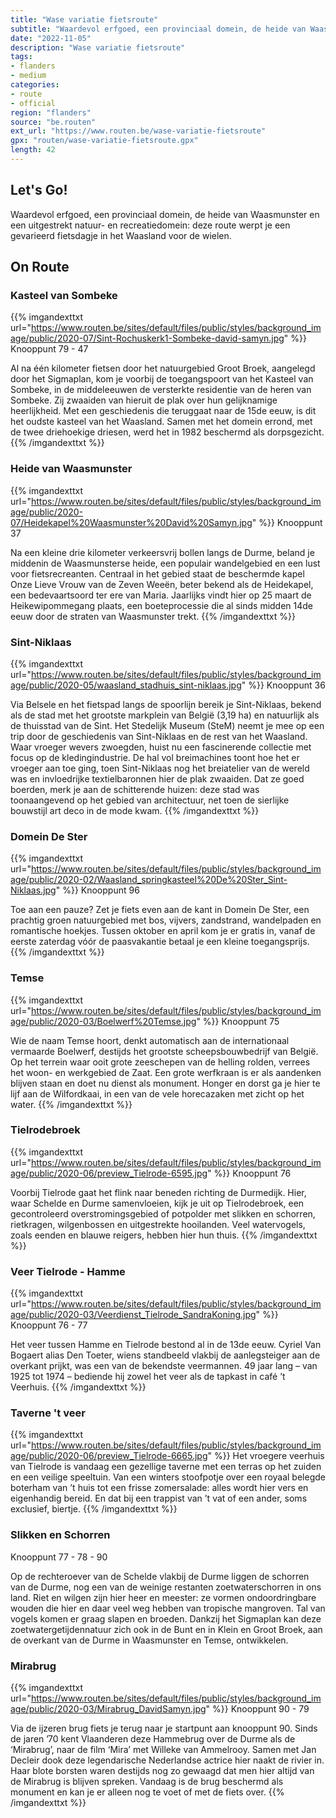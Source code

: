 ```yaml
---
title: "Wase variatie fietsroute"
subtitle: "Waardevol erfgoed, een provinciaal domein, de heide van Waasmunster en een uitgestrekt natuur- en recreatiedomein"
date: "2022-11-05"
description: "Wase variatie fietsroute"
tags:
- flanders
- medium
categories:
- route
- official
region: "flanders"
source: "be.routen"
ext_url: "https://www.routen.be/wase-variatie-fietsroute"
gpx: "routen/wase-variatie-fietsroute.gpx"
length: 42
---
```


## Let's Go!

Waardevol erfgoed, een provinciaal domein, de heide van Waasmunster en een uitgestrekt natuur- en recreatiedomein: deze route werpt je een gevarieerd fietsdagje in het Waasland voor de wielen.

## On Route

### Kasteel van Sombeke

{{% imgandexttxt url="https://www.routen.be/sites/default/files/public/styles/background_image/public/2020-07/Sint-Rochuskerk1-Sombeke-david-samyn.jpg" %}}
Knooppunt 79 - 47

Al na één kilometer fietsen door het natuurgebied Groot Broek, aangelegd door het Sigmaplan, kom je voorbij de toegangspoort van het Kasteel van Sombeke, in de middeleeuwen de versterkte residentie van de heren van Sombeke. Zij zwaaiden van hieruit de plak over hun gelijknamige heerlijkheid. Met een geschiedenis die teruggaat naar de 15de eeuw, is dit het oudste kasteel van het Waasland. Samen met het domein errond, met de twee driehoekige driesen, werd het in 1982 beschermd als dorpsgezicht.
{{% /imgandexttxt %}}

### Heide van Waasmunster

{{% imgandexttxt url="https://www.routen.be/sites/default/files/public/styles/background_image/public/2020-07/Heidekapel%20Waasmunster%20David%20Samyn.jpg" %}}
Knooppunt 37

Na een kleine drie kilometer verkeersvrij bollen langs de Durme, beland je middenin de Waasmunsterse heide, een populair wandelgebied en een lust voor fietsrecreanten. Centraal in het gebied staat de beschermde kapel Onze Lieve Vrouw van de Zeven Weeën, beter bekend als de Heidekapel, een bedevaartsoord ter ere van Maria. Jaarlijks vindt hier op 25 maart de Heikewipommegang plaats, een boeteprocessie die al sinds midden 14de eeuw door de straten van Waasmunster trekt.
{{% /imgandexttxt %}}

### Sint-Niklaas

{{% imgandexttxt url="https://www.routen.be/sites/default/files/public/styles/background_image/public/2020-05/waasland_stadhuis_sint-niklaas.jpg" %}}
Knooppunt 36

Via Belsele en het fietspad langs de spoorlijn bereik je Sint-Niklaas, bekend als de stad met het grootste markplein van België (3,19 ha) en natuurlijk als de thuisstad van de Sint. Het Stedelijk Museum (SteM) neemt je mee op een trip door de geschiedenis van Sint-Niklaas en de rest van het Waasland. Waar vroeger wevers zwoegden, huist nu een fascinerende collectie met focus op de kledingindustrie. De hal vol breimachines toont hoe het er vroeger aan toe ging, toen Sint-Niklaas nog het breiatelier van de wereld was en invloedrijke textielbaronnen hier de plak zwaaiden. Dat ze goed boerden, merk je aan de schitterende huizen: deze stad was toonaangevend op het gebied van architectuur, net toen de sierlijke bouwstijl art deco in de mode kwam.
{{% /imgandexttxt %}}

### Domein De Ster

{{% imgandexttxt url="https://www.routen.be/sites/default/files/public/styles/background_image/public/2020-02/Waasland_springkasteel%20De%20Ster_Sint-Niklaas.jpg" %}}
Knooppunt 96

Toe aan een pauze? Zet je fiets even aan de kant in Domein De Ster, een prachtig groen natuurgebied met bos, vijvers, zandstrand, wandelpaden en romantische hoekjes. Tussen oktober en april kom je er gratis in, vanaf de eerste zaterdag vóór de paasvakantie betaal je een kleine toegangsprijs.
{{% /imgandexttxt %}}

### Temse

{{% imgandexttxt url="https://www.routen.be/sites/default/files/public/styles/background_image/public/2020-03/Boelwerf%20Temse.jpg" %}}
Knooppunt 75

Wie de naam Temse hoort, denkt automatisch aan de internationaal vermaarde Boelwerf, destijds het grootste scheepsbouwbedrijf van België. Op het terrein waar ooit grote zeeschepen van de helling rolden, verrees het woon- en werkgebied de Zaat. Een grote werfkraan is er als aandenken blijven staan en doet nu dienst als monument. Honger en dorst ga je hier te lijf aan de Wilfordkaai, in een van de vele horecazaken met zicht op het water.
{{% /imgandexttxt %}}

### Tielrodebroek

{{% imgandexttxt url="https://www.routen.be/sites/default/files/public/styles/background_image/public/2020-06/preview_Tielrode-6595.jpg" %}}
Knooppunt 76

Voorbij Tielrode gaat het flink naar beneden richting de Durmedijk. Hier, waar Schelde en Durme samenvloeien, kijk je uit op Tielrodebroek, een gecontroleerd overstromingsgebied of potpolder met slikken en schorren, rietkragen, wilgenbossen en uitgestrekte hooilanden. Veel watervogels, zoals eenden en blauwe reigers, hebben hier hun thuis.
{{% /imgandexttxt %}}

### Veer Tielrode - Hamme

{{% imgandexttxt url="https://www.routen.be/sites/default/files/public/styles/background_image/public/2020-03/Veerdienst_Tielrode_SandraKoning.jpg" %}}
Knooppunt 76 - 77

Het veer tussen Hamme en Tielrode bestond al in de 13de eeuw. Cyriel Van Bogaert alias Den Toeter, wiens standbeeld vlakbij de aanlegsteiger aan de overkant prijkt, was een van de bekendste veermannen. 49 jaar lang – van 1925 tot 1974 – bediende hij zowel het veer als de tapkast in café ’t Veerhuis.
{{% /imgandexttxt %}}

### Taverne 't veer

{{% imgandexttxt url="https://www.routen.be/sites/default/files/public/styles/background_image/public/2020-06/preview_Tielrode-6665.jpg" %}}
Het vroegere veerhuis van Tielrode is vandaag een gezellige taverne met een terras op het zuiden en een veilige speeltuin. Van een winters stoofpotje over een royaal belegde boterham van ’t huis tot een frisse zomersalade: alles wordt hier vers en eigenhandig bereid. En dat bij een trappist van ’t vat of een ander, soms exclusief, biertje.
{{% /imgandexttxt %}}

### Slikken en Schorren

Knooppunt 77 - 78 - 90

Op de rechteroever van de Schelde vlakbij de Durme liggen de schorren van de Durme, nog een van de weinige restanten zoetwaterschorren in ons land. Riet en wilgen zijn hier heer en meester: ze vormen ondoordringbare wouden die hier en daar veel weg hebben van tropische mangroven. Tal van vogels komen er graag slapen en broeden. Dankzij het Sigmaplan kan deze zoetwatergetijdennatuur zich ook in de Bunt en in Klein en Groot Broek, aan de overkant van de Durme in Waasmunster en Temse, ontwikkelen.

### Mirabrug

{{% imgandexttxt url="https://www.routen.be/sites/default/files/public/styles/background_image/public/2020-03/Mirabrug_DavidSamyn.jpg" %}}
Knooppunt 90 - 79

Via de ijzeren brug fiets je terug naar je startpunt aan knooppunt 90. Sinds de jaren ’70 kent Vlaanderen deze Hammebrug over de Durme als de ‘Mirabrug’, naar de film ‘Mira’ met Willeke van Ammelrooy. Samen met Jan Decleir dook deze legendarische Nederlandse actrice hier naakt de rivier in. Haar blote borsten waren destijds nog zo gewaagd dat men hier altijd van de Mirabrug is blijven spreken. Vandaag is de brug beschermd als monument en kan je er alleen nog te voet of met de fiets over.
{{% /imgandexttxt %}}


